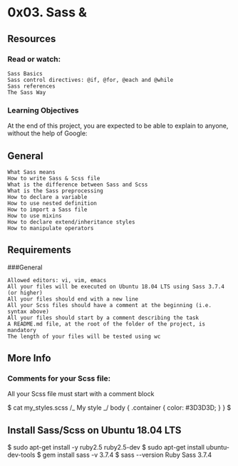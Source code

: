 # 0x03. Sass &

## Resources

### Read or watch:

    Sass Basics
    Sass control directives: @if, @for, @each and @while
    Sass references
    The Sass Way

### Learning Objectives

At the end of this project, you are expected to be able to explain to anyone, without the help of Google:

## General

    What Sass means
    How to write Sass & Scss file
    What is the difference between Sass and Scss
    What is the Sass preprocessing
    How to declare a variable
    How to use nested definition
    How to import a Sass file
    How to use mixins
    How to declare extend/inheritance styles
    How to manipulate operators

## Requirements

###General

    Allowed editors: vi, vim, emacs
    All your files will be executed on Ubuntu 18.04 LTS using Sass 3.7.4 (or higher)
    All your files should end with a new line
    All your Scss files should have a comment at the beginning (i.e. syntax above)
    All your files should start by a comment describing the task
    A README.md file, at the root of the folder of the project, is mandatory
    The length of your files will be tested using wc

## More Info

### Comments for your Scss file:

All your Scss file must start with a comment block

$ cat my_styles.scss
/_ My style _/
body {
.container {
color: #3D3D3D;
}
}
$

## Install Sass/Scss on Ubuntu 18.04 LTS

$ sudo apt-get install -y ruby2.5 ruby2.5-dev
$ sudo apt-get install ubuntu-dev-tools
$ gem install sass -v 3.7.4
$ sass --version
Ruby Sass 3.7.4
